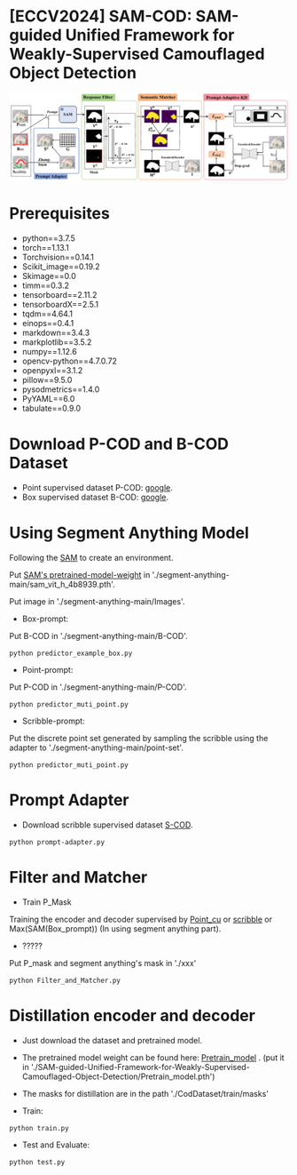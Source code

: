 # [ECCV2024] SAM-COD: SAM-guided Unified Framework for Weakly-Supervised Camouflaged Object Detection

![Framework](figure/Framework.png)


# Prerequisites
- python==3.7.5
- torch==1.13.1
- Torchvision==0.14.1
- Scikit_image==0.19.2
- Skimage==0.0
- timm==0.3.2
- tensorboard==2.11.2
- tensorboardX==2.5.1
- tqdm==4.64.1
- einops==0.4.1
- markdown==3.4.3
- markplotlib==3.5.2
- numpy==1.12.6
- opencv-python==4.7.0.72
- openpyxl==3.1.2
- pillow==9.5.0
- pysodmetrics==1.4.0
- PyYAML==6.0
- tabulate==0.9.0

# Download P-COD and B-COD Dataset
- Point supervised dataset P-COD: [google](https://drive.google.com/file/d/17oa6-IU2Dr9Q1KKQ74UoL0hoFd5F7bOd/view?usp=sharing).
- Box supervised dataset B-COD: [google](https://drive.google.com/file/d/1Ds1kBbk1Ifq6awWcIqbQrF79PVwGZW-G/view?usp=sharing).

# Using Segment Anything Model
Following the [SAM](https://github.com/facebookresearch/segment-anything) to create an environment.

Put [SAM's pretrained-model-weight](https://dl.fbaipublicfiles.com/segment_anything/sam_vit_h_4b8939.pth) in './segment-anything-main/sam_vit_h_4b8939.pth'.

Put image in './segment-anything-main/Images'.

- Box-prompt:
  
Put B-COD in './segment-anything-main/B-COD'.

```shell
python predictor_example_box.py  
```

- Point-prompt:
  
Put P-COD in './segment-anything-main/P-COD'.

```shell
python predictor_muti_point.py
```
- Scribble-prompt:

Put the discrete point set generated by sampling the scribble using the adapter to './segment-anything-main/point-set'.

```shell
python predictor_muti_point.py
```
# Prompt Adapter

- Download scribble supervised dataset [S-COD](https://drive.google.com/file/d/1u7PRtZDu2vXCRe0o2SplVYa7ESoZQFR-/view?usp=sharing).

```shell
python prompt-adapter.py
```

# Filter and Matcher

- Train P_Mask

Training the encoder and decoder supervised by [Point_cu](https://drive.google.com/file/d/1L6l5ijona7J5eX5tX8aGSjwCY1oBdV7L/view?usp=drive_link) or [scribble](https://drive.google.com/file/d/1u7PRtZDu2vXCRe0o2SplVYa7ESoZQFR-/view?usp=sharing) or Max(SAM(Box_prompt)) (In using segment anything part).
  
- ?????

Put P_mask and segment anything's mask in './xxx'
```shell
python Filter_and_Matcher.py
```

# Distillation encoder and decoder
- Just download the dataset and pretrained model. 
- The pretrained model weight can be found here: [Pretrain_model](https://drive.google.com/file/d/1169AvHlRnyKdScEHm6yWKSyne3j0N2EZ/view?usp=sharing) . (put it in './SAM-guided-Unified-Framework-for-Weakly-Supervised-Camouflaged-Object-Detection/Pretrain_model.pth')
- The masks for distillation are in the path './CodDataset/train/masks'

- Train:
```shell
python train.py
```
- Test and Evaluate:
```shell
python test.py
```





